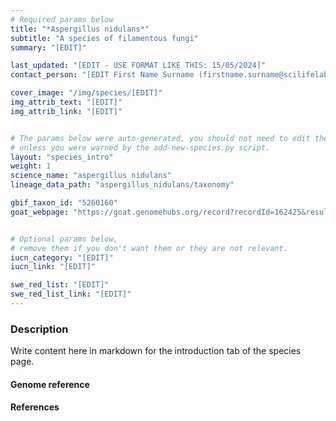 ```yaml
---
# Required params below
title: "*Aspergillus nidulans*"
subtitle: "A species of filamentous fungi"
summary: "[EDIT]"

last_updated: "[EDIT - USE FORMAT LIKE THIS: 15/05/2024]"
contact_person: "[EDIT First Name Surname (firstname.surname@scilifelab.se)] "

cover_image: "/img/species/[EDIT]"
img_attrib_text: "[EDIT]"
img_attrib_link: "[EDIT]"


# The params below were auto-generated, you should not need to edit them...
# unless you were warned by the add-new-species.py script.
layout: "species_intro"
weight: 1
science_name: "aspergillus nidulans"
lineage_data_path: "aspergillus_nidulans/taxonomy"

gbif_taxon_id: "5260160"
goat_webpage: "https://goat.genomehubs.org/record?recordId=162425&result=taxon&taxonomy=ncbi#aspergillus%20nidulans"


# Optional params below,
# remove them if you don't want them or they are not relevant.
iucn_category: "[EDIT]"
iucn_link: "[EDIT]"

swe_red_list: "[EDIT]"
swe_red_list_link: "[EDIT]"
---
```


### Description

Write content here in markdown for the introduction tab of the species page.

#### Genome reference

#### References
